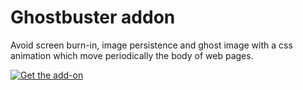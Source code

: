 # Ghostbuster addon

Avoid screen burn-in, image persistence and ghost image with a css animation which move periodically the body of web pages.

[![Get the add-on](https://extensionworkshop.com/assets/img/documentation/publish/get-the-addon-178x60px.dad84b42.png)](https://addons.mozilla.org/firefox/addon/ghostbuster)